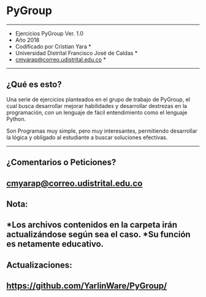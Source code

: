 # PyGroup
*******************************************************************
* Ejercicios PyGroup Ver. 1.0
* Año 2018
* Codificado por Cristian Yara *
* Universidad Distrital Francisco José de Caldas *
* cmyarap@correo.udistrital.edu.co *
*******************************************************************

¿Qué es esto?
-------------

Una serie de ejercicios planteados en el grupo de trabajo de PyGroup, el cual busca desarrollar mejorar habilidades y desarrollar destrezas en la programación, con un lenguaje de fácil entendimiento como el lenguaje Python.

Son Programas muy simple, pero muy interesantes, permitiendo desarrollar la lógica y obligado al estudiante a buscar soluciones efectivas.

-------------

¿Comentarios o Peticiones?
------------------------
cmyarap@correo.udistrital.edu.co
------------------------

Nota:
--------
*Los archivos contenidos en la carpeta irán actualizándose según sea el caso.
*Su función es netamente educativo.
-------


Actualizaciones:
--------
https://github.com/YarlinWare/PyGroup/
-------
